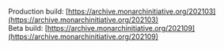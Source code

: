 Production build: [https://archive.monarchinitiative.org/202103](https://archive.monarchinitiative.org/202103)  
Beta build: [https://archive.monarchinitiative.org/202109](https://archive.monarchinitiative.org/202109)